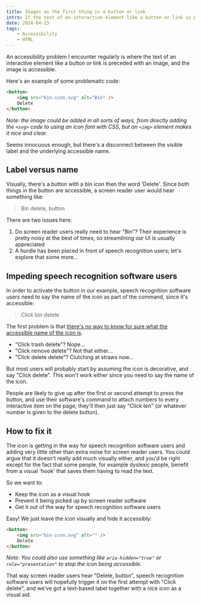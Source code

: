 ```yaml
---
title: Images as the first thing in a button or link
intro: If the text of an interactive element like a button or link is preceded with an accessible image, we've probably got an accessibility problem.
date: 2024-04-23
tags:
    - Accessibility
    - HTML
---
```


An accessibility problem I encounter regularly is where the text of an interactive element like a button or link is preceded with an image, and the image is accessible.

Here's an example of some problematic code:

```html
<button>
    <img src="bin-icon.svg" alt="Bin" />
    Delete
</button>
```

<i>Note: the image could be added in all sorts of ways, from directly adding the `<svg>` code to using an icon font with CSS, but an `<img>` element makes it nice and clear.</i>

Seems innocuous enough, but there's a disconnect between the visible label and the underlying accessible name.


## Label versus name

Visually, there's a button with a bin icon then the word 'Delete'. Since both things in the button are accessible, a screen reader user would hear something like:

> Bin delete, button

There are two issues here:

1. Do screen reader users really need to hear "Bin"? Their experience is pretty noisy at the best of times, so streamlining our UI is usually appreciated
2. A hurdle has been placed in front of speech recognition users; let's explore that some more…


## Impeding speech recognition software users

In order to activate the button in our example, speech recognition software users need to say the name of the icon as part of the command, since it's accessible:

> Click bin delete

The first problem is that [there's no way to know for sure what the accessible name of the icon is](/blog/what-i-wish-was-in-wcag-prohibit-icon-only-buttons#speech-recognition-software).

- "Click trash delete"? Nope…
- "Click remove delete"? Not that either…
- "Click delete delete"? Clutching at straws now…

But most users will probably start by assuming the icon is decorative, and say "Click delete". This won't work either since you need to say the name of the icon.

People are likely to give up after the first or second attempt to press the button, and use their software's command to attach numbers to every interactive item on the page; they'll then just say "Click ten" (or whatever number is given to the delete button).


## How to fix it

The icon is getting in the way for speech recognition software users and adding very little other than extra noise for screen reader users. You could argue that it doesn't really add much visually either, and you'd be right except for the fact that some people, for example dyslexic people, benefit from a visual 'hook' that saves them having to read the text.

So we want to:

- Keep the icon as a visual hook
- Prevent it being picked up by screen reader software
- Get it out of the way for speech recognition software users

Easy! We just leave the icon visually and hide it accessibly:

```html
<button>
    <img src="bin-icon.svg" alt="" />
    Delete
</button>
```

<i>Note: You could also use something like `aria-hidden="true"` or `role="presentation"` to stop the icon being accessible.</i>

That way screen reader users hear "Delete, button", speech recognition software users will hopefully trigger it on the first attempt with "Click delete", and we've got a text-based label together with a nice icon as a visual aid.
